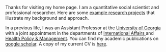 Thanks for visiting my home page. I am a quantitative social scientist and professional researcher. Here are some [example research projects](https://www.micah-gr.github.io/projects.md) that illustrate my background and approach. 

In a previous life, I was an Assistant
Professor at the [University of Georgia](https://www.uga.edu/) with a joint appointment in the
departments of
[International Affairs ](https://spia.uga.edu/departments-centers/department-of-international-affairs/)
and
[Heallth Policy & Management](https://publichealth.uga.edu/departments/health-policy-management/). You can find my academic publications on [google scholar](https://scholar.google.com/citations?user=6KLv8dEAAAAJ&hl=en). A copy of my current CV is [here](https://www.dropbox.com/scl/fi/o7xilz8e9tom1mrjhm2eq/Gell-Redman_CV_QuantUXR.pdf?rlkey=4rshpayh370qke5cm07bpxszg&dl=0). 
